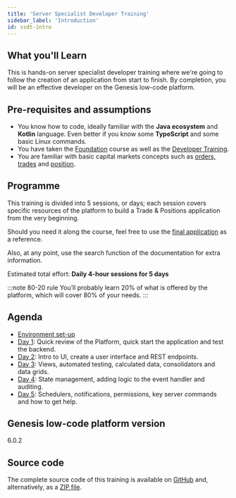 ```yaml
---
title: 'Server Specialist Developer Training'
sidebar_label: 'Introduction'
id: ssdt-intro
---
```


## What you'll Learn​

This is hands-on server specialist developer training where we're going to follow the creation ​of an application from start to finish. By completion, you will be an effective developer on the Genesis low-code platform.

## Pre-requisites and assumptions

- You know how to code, ideally familiar with the **Java ecosystem** and **Kotlin** language. Even better if you know some​ **TypeScript** and some basic Linux commands.​
- You have taken the [Foundation](#) course as well as the [Developer Training](#).
- You are familiar with basic capital markets concepts such as [orders, trades](https://www.investopedia.com/terms/o/order.asp) and [position](https://www.investopedia.com/terms/p/position.asp).

## Programme

This training is divided into 5 sessions, or days; each session covers specific resources of the platform to build a Trade & Positions application from the very beginning.

Should you need it along the course, feel free to use the [final application](/tutorials/training-resources/training-intro/#source-code) as a reference.

Also, at any point, use the search function of the documentation for extra information.

Estimated total effort: <b>Daily 4-hour sessions for 5 days</b>

:::note 80-20 rule
You’ll probably learn 20% of what is offered ​by the platform​, which will cover 80% of your needs.
:::

## Agenda

- [Environment set-up](/tutorials/training-resources/environment-setup/)
- [Day 1](/tutorials/training-resources/training-content-day1/): Quick review of the Platform​, quick start the application and test the backend​​.
- [Day 2](/tutorials/training-resources/training-content-day2/): Intro to UI​, create a user interface​ and REST endpoints.
- [Day 3](/tutorials/training-resources/training-content-day3/): Views​, automated testing​, calculated data, consolidators and data grids​.
- [Day 4](/tutorials/training-resources/training-content-day4/): State management, adding logic to the event handler​ ​and auditing​.
- [Day 5](/tutorials/training-resources/training-content-day5/): Schedulers, notifications, permissions​, key server commands​ and how to get help​.

## Genesis low-code platform version
6.0.2

## Source code
The complete source code of this training is available 
on [GitHub](https://github.com/genesiscommunitysuccess/devtraining-gama) and, alternatively, as a [ZIP file](https://genesisglobal.jfrog.io/artifactory/community-uploads/devtraining-gama.zip).